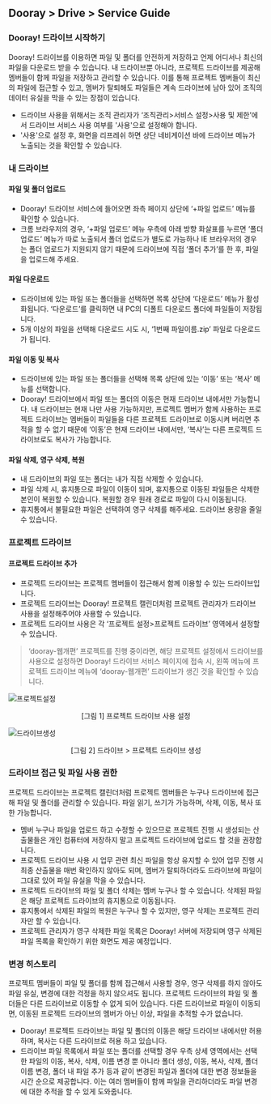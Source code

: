 ## Dooray > Drive > Service Guide

### Dooray! 드라이브 시작하기 

Dooray! 드라이브를 이용하면 파일 및 폴더를 안전하게 저장하고 언제 어디서나 최신의 파일을 다운로드 받을 수 있습니다. 
내 드라이브뿐 아니라, 프로젝트 드라이브를 제공해 멤버들이 함께 파일을 저장하고 관리할 수 있습니다. 이를 통해 프로젝트 멤버들이 최신의 파일에 접근할 수 있고, 멤버가 탈퇴해도 파일들은 계속 드라이브에 남아 있어 조직의 데이터 유실을 막을 수 있는 장점이 있습니다.

- 드라이브 사용을 위해서는 조직 관리자가 ‘조직관리&gt;서비스 설정&gt;사용 및 제한’에서 드라이브 서비스 사용 여부를 '사용'으로 설정해야 합니다.
- '사용'으로 설정 후, 화면을 리프레쉬 하면 상단 네비게이션 바에 드라이브 메뉴가 노출되는 것을 확인할 수 있습니다.

### 내 드라이브 

#### 파일 및 폴더 업로드

- Dooray! 드라이브 서비스에 들어오면 좌측 페이지 상단에 ‘+파일 업로드’ 메뉴를 확인할 수 있습니다. 
- 크롬 브라우저의 경우, ‘+파일 업로드’ 메뉴 우측에 아래 방향 화살표를 누르면 ‘폴더 업로드’ 메뉴가 따로 노출되서 폴더 업로드가 별도로 가능하나 IE 브라우저의 경우는 폴더 업로드가 지원되지 않기 때문에 드라이브에 직접 ‘폴더 추가’를 한 후, 파일을 업로드해 주세요.

#### 파일 다운로드

- 드라이브에 있는 파일 또는 폴더들을 선택하면 목록 상단에 ‘다운로드’ 메뉴가 활성화됩니다. ‘다운로드’를 클릭하면 내 PC의 디폴트 다운로드 폴더에 파일들이 저장됩니다. 
- 5개 이상의 파일을 선택해 다운로드 시도 시, ‘1번째 파일이름.zip’ 파일로 다운로드가 됩니다.

#### 파일 이동 및 복사

- 드라이브에 있는 파일 또는 폴더들을 선택해 목록 상단에 있는 ‘이동’ 또는 ‘복사’ 메뉴를 선택합니다. 
- Dooray! 드라이브에서 파일 또는 폴더의 이동은 현재 드라이브 내에서만 가능합니다. 내 드라이브는 현재 나만 사용 가능하지만, 프로젝트 멤버가 함께 사용하는 프로젝트 드라이브는 멤버들이 파일들을 다른 프로젝트 드라이브로 이동시켜 버리면 추적을 할 수 없기 때문에 ‘이동’은 현재 드라이브 내에서만, ‘복사’는 다른 프로젝트 드라이브로도 복사가 가능합니다.

#### 파일 삭제, 영구 삭제, 복원

- 내 드라이브의 파일 또는 폴더는 내가 직접 삭제할 수 있습니다. 
- 파일 삭제 시, 휴지통으로 파일이 이동이 되며, 휴지통으로 이동된 파일들은 삭제한 본인이 복원할 수 있습니다. 복원할 경우 원래 경로로 파일이 다시 이동됩니다. 
- 휴지통에서 불필요한 파일은 선택하여 영구 삭제를 해주세요. 드라이브 용량을 줄일 수 있습니다.

### 프로젝트 드라이브 

#### 프로젝트 드라이브 추가

- 프로젝트 드라이브는 프로젝트 멤버들이 접근해서 함께 이용할 수 있는 드라이브입니다. 
- 프로젝트 드라이브는 Dooray! 프로젝트 캘린더처럼 프로젝트 관리자가 드라이브 사용을 설정해주어야 사용할 수 있습니다.
- 프로젝트 드라이브 사용은 각 ‘프로젝트 설정&gt;프로젝트 드라이브’ 영역에서 설정할 수 있습니다.

> ‘dooray-웹개편’ 프로젝트를 진행 중이라면, 해당 프로젝트 설정에서 드라이브를 사용으로 설정하면 Dooray! 드라이브 서비스 페이지에 접속 시,
> 왼쪽 메뉴에 프로젝트 드라이브 메뉴에 ‘dooray-웹개편’ 드라이브가 생긴 것을 확인할 수 있습니다.


![프로젝트설정](http://static.toastoven.net/prod_dooray_drive/01_drive_setting.png)
<center>[그림 1] 프로젝트 드라이브 사용 설정   </center>
  
![드라이브생성](http://static.toastoven.net/prod_dooray_drive/02_drive_create.png)
<center>[그림 2] 드라이브 > 프로젝트 드라이브 생성</center>  
                                                 

###   드라이브 접근 및 파일 사용 권한  

프로젝트 드라이브는 프로젝트 캘린더처럼 프로젝트 멤버들은 누구나 드라이브에 접근해 파일 및 폴더를 관리할 수 있습니다. 
파일 읽기, 쓰기가 가능하며, 삭제, 이동, 복사 또한 가능합니다.

- 멤버 누구나 파일을 업로드 하고 수정할 수 있으므로 프로젝트 진행 시 생성되는 산출물들은 개인 컴퓨터에 저장하지 말고 프로젝트 드라이브에 업로드 할 것을 권장합니다. 
- 프로젝트 드라이브 사용 시 업무 관련 최신 파일을 항상 유지할 수 있어 업무 진행 시 최종 산출물을 매번 확인하지 않아도 되며, 멤버가 탈퇴하더라도 드라이브에 파일이 그대로 있어 파일 유실을 막을 수 있습니다.
- 프로젝트 드라이브의 파일 및 폴더 삭제는 멤버 누구나 할 수 있습니다. 삭제된 파일은 해당 프로젝트 드라이브의 휴지통으로 이동됩니다.
- 휴지통에서 삭제된 파일의 복원은 누구나 할 수 있지만, 영구 삭제는 프로젝트 관리자만 할 수 있습니다.
- 프로젝트 관리자가 영구 삭제한 파일 목록은 Dooray! 서버에 저장되며 영구 삭제된 파일 목록을 확인하기 위한 화면도 제공 예정입니다.  

###   변경 히스토리

프로젝트 멤버들이 파일 및 폴더를 함께 접근해서 사용할 경우, 영구 삭제를 하지 않아도 파일 유실, 변경에 대한 걱정을 하지 않으셔도 됩니다. 
프로젝트 드라이브의 파일 및 폴더들은 다른 드라이브로 이동할 수 없게 되어 있습니다. 
다른 드라이브로 파일이 이동되면, 이동된 프로젝트 드라이브의 멤버가 아닌 이상, 파일을 추적할 수가 없습니다. 

- Dooray! 프로젝트 드라이브는 파일 및 폴더의 이동은 해당 드라이브 내에서만 허용하며, 복사는 다른 드라이브로 허용 하고 있습니다.
- 드라이브 파일 목록에서 파일 또는 폴더를 선택할 경우 우측 상세 영역에서는 선택한 파일의 이동, 복사, 삭제, 이름 변경 뿐 아니라 폴더 생성, 이동, 복사, 삭제, 폴더 이름 변경, 폴더 내 파일 추가 등과 같이 변경된 파일과 폴더에 대한 변경 정보들을 시간 순으로 제공합니다. 이는 여러 멤버들이 함께 파일을 관리하더라도 파일 변경에 대한 추적을 할 수 있게 도와줍니다.

